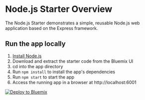 # Node.js Starter Overview

The Node.js Starter demonstrates a simple, reusable Node.js web application based on the Express framework.

## Run the app locally

1. [Install Node.js][]
2. Download and extract the starter code from the Bluemix UI
3. cd into the app directory
4. Run `npm install` to install the app's dependencies
5. Run `npm start` to start the app
6. Access the running app in a browser at http://localhost:6001

[Install Node.js]: https://nodejs.org/en/download/


[![Deploy to Bluemix](https://bluemix.net/deploy/button.png)](https://bluemix.net/deploy?repository=https://github.com/sudeshk/sample-cfcode/tree/master/anz-demo1)


